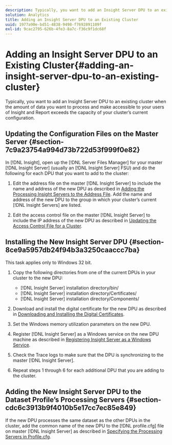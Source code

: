 ```yaml
---
description: Typically, you want to add an Insight Server DPU to an existing cluster when the amount of data you want to process and make accessible to your users of Insight and Report exceeds the capacity of your cluster’s current configuration.
solution: Analytics
title: Adding an Insight Server DPU to an Existing Cluster
uuid: 1977a90e-bd51-4838-9498-f7692891109f
exl-id: 9cac2795-626b-4fe3-8a7c-f36c9f1dc68f
---
```

# Adding an Insight Server DPU to an Existing Cluster{#adding-an-insight-server-dpu-to-an-existing-cluster}

Typically, you want to add an Insight Server DPU to an existing cluster when the amount of data you want to process and make accessible to your users of Insight and Report exceeds the capacity of your cluster’s current configuration.

## Updating the Configuration Files on the Master Server {#section-7c9a23754a994d73b722d53f999f0e82}

In [!DNL Insight], open up the [!DNL Server Files Manager] for your master [!DNL Insight Server] (usually an [!DNL Insight Server] FSU) and do the following for each DPU that you want to add to the cluster:

1. Edit the address file on the master [!DNL Insight Server] to include the name and address of the new DPU as described in [Adding the Processing Insight Servers to the Address File](../../../../../home/c-inst-svr/c-install-ins-svr/c-ins-svr-clstrs/c-inst-ins-svr-clstr/c-inst-proc-clstr/c-config-mstr-ins-svr-clstr.md#section-2fe5298180164e8dbaa59ea6b6ff682d). Add the name and address of the new DPU to the group in which your cluster’s current [!DNL Insight Servers] are listed. 

1. Edit the access control file on the master [!DNL Insight Server] to include the IP address of the new DPU as described in [Updating the Access Control File for a Cluster](../../../../../home/c-inst-svr/c-install-ins-svr/c-ins-svr-clstrs/c-inst-ins-svr-clstr/c-inst-proc-clstr/c-config-mstr-ins-svr-clstr.md#section-fce1367d92a445168c35e9ca506e7d6b).

## Installing the New Insight Server DPU {#section-8ce9a5957db24f94b3a3250caaccc7ba}

This task applies only to Windows 32 bit.

1. Copy the following directories from one of the current DPUs in your cluster to the new DPU:

    * [!DNL Insight Server] installation directory/bin/ 
    * [!DNL Insight Server] installation directory/Certificates/ 
    * [!DNL Insight Server] installation directory/Components/

1. Download and install the digital certificate for the new DPU as described in [Downloading and Installing the Digital Certificates](../../../../../home/c-inst-svr/c-install-ins-svr/t-install-proc-inst-svr-dpu/c-dnld-dgtl-cert/c-dnld-dgtl-cert.md#concept-4f79c240492f4e52b6375b4b3bbefa17). 
1. Set the Windows memory utilization parameters on the new DPU. 
1. Register [!DNL Insight Server] as a Windows service on the new DPU machine as described in [Registering Insight Server as a Windows Service](../../../../../home/c-inst-svr/c-install-ins-svr/t-install-proc-inst-svr-dpu/c-reg-wdws-svc.md#concept-f2c7aa891d544a2595aa01d0d796a540). 

1. Check the Trace logs to make sure that the DPU is synchronizing to the master [!DNL Insight Server]. 
1. Repeat steps 1 through 6 for each additional DPU that you are adding to the cluster.

## Adding the New Insight Server DPU to the Dataset Profile’s Processing Servers {#section-cdc6c3913b9f4010b5e17cc7ec85e849}

If the new DPU processes the same dataset as the other DPUs in the cluster, add the common name of the new DPU to the [!DNL profile.cfg] file on master [!DNL Insight Server] as described in [Specifying the Processing Servers in Profile.cfg](../../../../../home/c-inst-svr/c-install-ins-svr/c-ins-svr-clstrs/c-inst-ins-svr-clstr/c-inst-proc-clstr/c-config-prof-run-clstr.md#section-99664e072c21462f91fbafb6d893fcf9).
